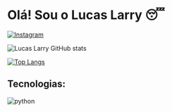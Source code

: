 # Olá! Sou o Lucas Larry 😴
[![Instagram](https://img.shields.io/badge/Instagram-E4405F?style=for-the-badge&logo=instagram&logoColor=white)](https://www.instagram.com/lucaslarryy/)

![Lucas Larry GitHub stats](https://github-readme-stats.vercel.app/api?username=Lucaslarry&theme=dracula)

[![Top Langs](https://github-readme-stats.vercel.app/api/top-langs/?username=Lucaslarry&layout=compact)](https://github.com/anuraghazra/github-readme-stats)

## Tecnologias:

<div style="display: inline_block">
  <img align="center" alt="python" src="https://img.shields.io/badge/Python-3776AB?style=for-the-badge&logo=python&logoColor=white" />
</div><br/>



